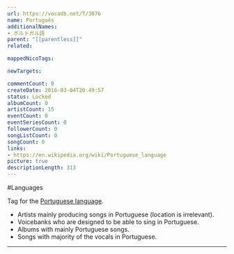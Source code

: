 ```yaml
---
url: https://vocadb.net/T/3076
name: Português
additionalNames: 
- ポルトガル語
parent: "[[parentless]]"
related:

mappedNicoTags:

newTargets:

commentCount: 0
createDate: 2016-03-04T20:49:57
status: Locked
albumCount: 0
artistCount: 15
eventCount: 0
eventSeriesCount: 0
followerCount: 0
songListCount: 0
songCount: 0
links: 
- https://en.wikipedia.org/wiki/Portuguese_language
picture: true
descriptionLength: 313
---
```


#Languages

Tag for the [Portuguese language](https://en.wikipedia.org/wiki/Portuguese_language).

- Artists mainly producing songs in Portuguese (location is irrelevant).
- Voicebanks who are designed to be able to sing in Portuguese.
- Albums with mainly Portuguese songs.
- Songs with majority of the vocals in Portuguese.

---

